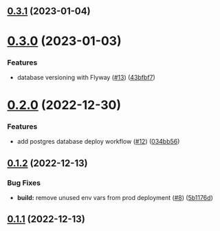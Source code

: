 ## [0.3.1](https://github.com/bcgov/nr-spar-backend/compare/v0.3.0...v0.3.1) (2023-01-04)



# [0.3.0](https://github.com/bcgov/nr-spar-backend/compare/v0.2.0...v0.3.0) (2023-01-03)


### Features

* database versioning with Flyway ([#13](https://github.com/bcgov/nr-spar-backend/issues/13)) ([43bfbf7](https://github.com/bcgov/nr-spar-backend/commit/43bfbf7ca6d68d59e0123892d10d028fde042d76))



# [0.2.0](https://github.com/bcgov/nr-spar-backend/compare/v0.1.2...v0.2.0) (2022-12-30)


### Features

* add postgres database deploy workflow ([#12](https://github.com/bcgov/nr-spar-backend/issues/12)) ([034bb56](https://github.com/bcgov/nr-spar-backend/commit/034bb564b09c16fdbeea04023f350ad5ec337644))



## [0.1.2](https://github.com/bcgov/nr-spar-backend/compare/v0.1.1...v0.1.2) (2022-12-13)


### Bug Fixes

* **build:** remove unused env vars from prod deployment ([#8](https://github.com/bcgov/nr-spar-backend/issues/8)) ([5b1176d](https://github.com/bcgov/nr-spar-backend/commit/5b1176d8ecd40729152332dd11ecf102a480ec77))



## [0.1.1](https://github.com/bcgov/nr-spar-backend/compare/v0.1.0...v0.1.1) (2022-12-13)



